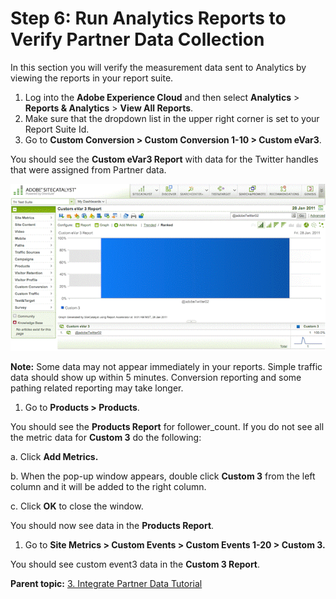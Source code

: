 # Step 6: Run Analytics Reports to Verify Partner Data Collection

 

In this section you will verify the measurement data sent to Analytics by viewing the reports in your report suite.

1.  Log into the **Adobe Experience Cloud** and then select **Analytics** \> **Reports & Analytics** \> **View All Reports**.
2.  Make sure that the dropdown list in the upper right corner is set to your Report Suite Id.
3.  Go to **Custom Conversion \> Custom Conversion 1-10 \> Custom eVar3**.

You should see the **Custom eVar3 Report** with data for the Twitter handles that were assigned from Partner data.

![](graphics/integrate011.gif)

 **Note:** Some data may not appear immediately in your reports. Simple traffic data should show up within 5 minutes. Conversion reporting and some pathing related reporting may take longer.

1.  Go to **Products \> Products**.

You should see the **Products Report** for follower\_count. If you do not see all the metric data for **Custom 3** do the following:

a. Click **Add Metrics.** 

b. When the pop-up window appears, double click **Custom 3** from the left column and it will be added to the right column.

c. Click **OK** to close the window.

You should now see data in the **Products Report**.

1.  Go to **Site Metrics \> Custom Events \> Custom Events 1-20 \> Custom 3.** 

You should see custom event3 data in the **Custom 3 Report**.

**Parent topic:** [3. Integrate Partner Data Tutorial](c_Integrate_Data_Connectors_Partner_Data_into_Customer_Application.md)

